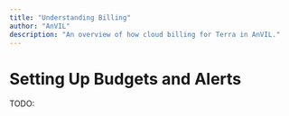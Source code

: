 ```yaml
---
title: "Understanding Billing"
author: "AnVIL"
description: "An overview of how cloud billing for Terra in AnVIL."
---
```


# Setting Up Budgets and Alerts

TODO:

 